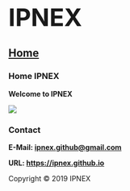 <link rel="shortcut icon" href="/IPNEX favicon.ico">

<p><b><font size="7">IPNEX</font></b></p>

## <a href="https://ipnex.github.io/">Home</a>

### Home IPNEX

<p><strong>Welcome to IPNEX</strong></p>

<img src="https://ipnex.github.io/Ben Wolf 320.jpg" >

<h3 id="contact">Contact</h3>
<p><strong>E-Mail: <a href="https://ipnex.github@gmail.com">ipnex.github@gmail.com</a></strong></p>

<p><strong>URL: <a href="https://ipnex.github.io">https://ipnex.github.io</a></strong></p>

<p>Copyright © 2019 IPNEX</p>
